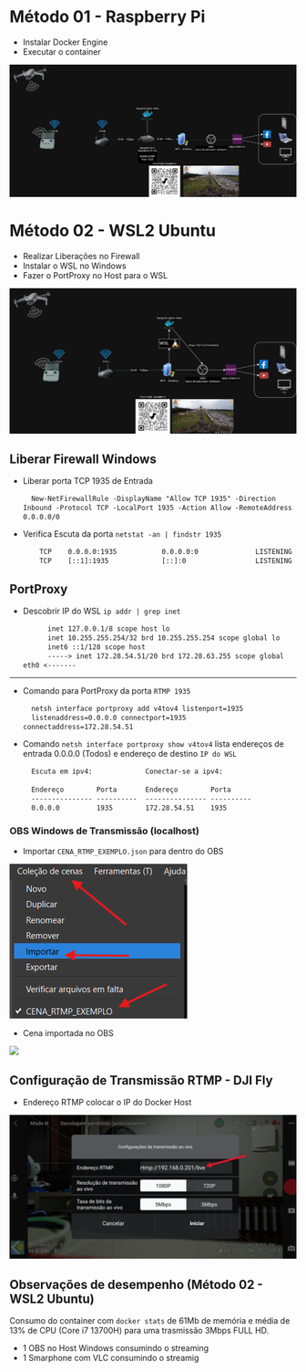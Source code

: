 # Método 01 - Raspberry Pi

- Instalar Docker Engine 
- Executar o container

![](https://github.com/esfonseca/nginx-rtmp-docker-compose/blob/master/img/nginx-rtmp_OBS-RASPBERRYMODE.drawio.png)

# Método 02 - WSL2 Ubuntu

- Realizar Liberações no Firewall
- Instalar o WSL no Windows [](wsl2-devops-configuration.md)
- Fazer o PortProxy no Host para o WSL

![](https://github.com/esfonseca/nginx-rtmp-docker-compose/blob/master/img/nginx-rtmp_OBS-WSL-MODE.drawio.png)

## Liberar Firewall Windows

- Liberar porta TCP 1935 de Entrada

        New-NetFirewallRule -DisplayName "Allow TCP 1935" -Direction Inbound -Protocol TCP -LocalPort 1935 -Action Allow -RemoteAddress 0.0.0.0/0

- Verifica Escuta da porta `netstat -an | findstr 1935`

          TCP    0.0.0.0:1935           0.0.0.0:0              LISTENING
          TCP    [::1]:1935             [::]:0                 LISTENING

## PortProxy

- Descobrir IP do WSL `ip addr | grep inet`

            inet 127.0.0.1/8 scope host lo
            inet 10.255.255.254/32 brd 10.255.255.254 scope global lo
            inet6 ::1/128 scope host
            -----> inet 172.28.54.51/20 brd 172.28.63.255 scope global eth0 <-------
--- 
- Comando para PortProxy da porta `RTMP 1935`
   
        netsh interface portproxy add v4tov4 listenport=1935           
        listenaddress=0.0.0.0 connectport=1935 connectaddress=172.28.54.51

- Comando `netsh interface portproxy show v4tov4` lista endereços de entrada 0.0.0.0 (Todos) e endereço de destino `IP do WSL`

        Escuta em ipv4:             Conectar-se a ipv4:

        Endereço        Porta       Endereço        Porta
        --------------- ----------  --------------- ----------
        0.0.0.0         1935        172.28.54.51    1935

### OBS Windows de Transmissão (localhost)

- Importar `CENA_RTMP_EXEMPLO.json` para dentro do OBS

![](https://github.com/esfonseca/nginx-rtmp-docker-compose/blob/master/img/import_scene_obs.png)

- Cena importada no OBS

![](https://github.com/esfonseca/nginx-rtmp-docker-compose/blob/master/img/cena_exemplo_obs.gif)

## Configuração de Transmissão RTMP - DJI Fly

- Endereço RTMP colocar o IP do Docker Host

![](https://github.com/esfonseca/nginx-rtmp-docker-compose/blob/master/img/app_dji_fly.jpg)

## Observações de desempenho (Método 02 - WSL2 Ubuntu)

Consumo do container com `docker stats` de 61Mb de memória e média de 13% de CPU (Core i7 13700H) para uma trasmissão 3Mbps FULL HD.

- 1 OBS no Host Windows consumindo o streaming
- 1 Smarphone com VLC consumindo o streamig
